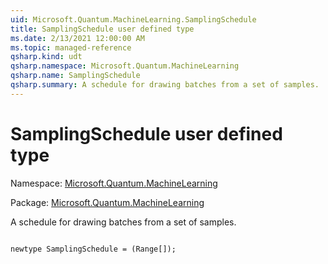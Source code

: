 ```yaml
---
uid: Microsoft.Quantum.MachineLearning.SamplingSchedule
title: SamplingSchedule user defined type
ms.date: 2/13/2021 12:00:00 AM
ms.topic: managed-reference
qsharp.kind: udt
qsharp.namespace: Microsoft.Quantum.MachineLearning
qsharp.name: SamplingSchedule
qsharp.summary: A schedule for drawing batches from a set of samples.
---
```


# SamplingSchedule user defined type

Namespace: [Microsoft.Quantum.MachineLearning](xref:Microsoft.Quantum.MachineLearning)

Package: [Microsoft.Quantum.MachineLearning](https://nuget.org/packages/Microsoft.Quantum.MachineLearning)


A schedule for drawing batches from a set of samples.

```qsharp

newtype SamplingSchedule = (Range[]);
```

